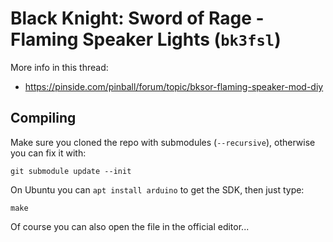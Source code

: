 # Black Knight: Sword of Rage - Flaming Speaker Lights (`bk3fsl`)

More info in this thread:

* https://pinside.com/pinball/forum/topic/bksor-flaming-speaker-mod-diy

## Compiling
Make sure you cloned the repo with submodules (`--recursive`), otherwise you can fix it with:
```
git submodule update --init
```

On Ubuntu you can `apt install arduino` to get the SDK, then just type:
```
make
```

Of course you can also open the file in the official editor...
